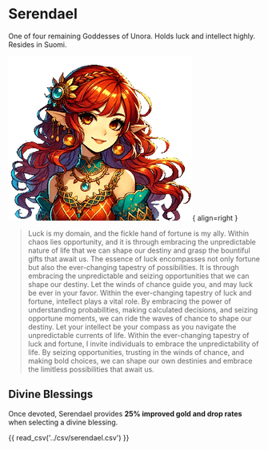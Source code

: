 # Serendael

One of four remaining Goddesses of Unora. Holds luck and intellect highly. Resides in Suomi.

![Serendael](../assets/serendael.png){ align=right }
> Luck is my domain, and the fickle hand of fortune is my ally. Within chaos lies opportunity, and it is through embracing the unpredictable nature of life that we can shape our destiny and grasp the bountiful gifts that await us. The essence of luck encompasses not only fortune but also the ever-changing tapestry of possibilities. It is through embracing the unpredictable and seizing opportunities that we can shape our destiny. Let the winds of chance guide you, and may luck be ever in your favor. Within the ever-changing tapestry of luck and fortune, intellect plays a vital role. By embracing the power of understanding probabilities, making calculated decisions, and seizing opportune moments, we can ride the waves of chance to shape our destiny. Let your intellect be your compass as you navigate the unpredictable currents of life. Within the ever-changing tapestry of luck and fortune, I invite individuals to embrace the unpredictability of life. By seizing opportunities, trusting in the winds of chance, and making bold choices, we can shape our own destinies and embrace the limitless possibilities that await us.

## Divine Blessings

Once devoted, Serendael provides **25% improved gold and drop rates** when selecting a divine blessing.

{{ read_csv('../csv/serendael.csv') }}
